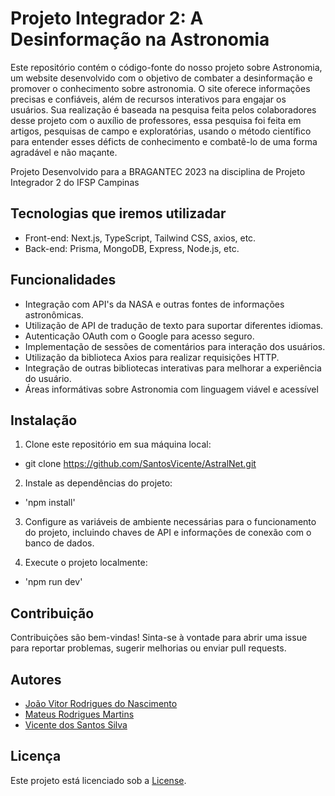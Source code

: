 # Projeto Integrador 2: A Desinformação na Astronomia 

Este repositório contém o código-fonte do nosso projeto sobre Astronomia, um website desenvolvido com o objetivo de combater a desinformação e promover o conhecimento sobre astronomia. O site oferece informações precisas e confiáveis, além de recursos interativos para engajar os usuários. Sua realização é baseada na pesquisa feita pelos colaboradores desse projeto com o auxílio de professores, essa pesquisa foi feita em artigos, pesquisas de campo e exploratórias, usando o método científico para entender esses déficts de conhecimento e combatê-lo de uma forma agradável e não maçante. 

Projeto Desenvolvido para a BRAGANTEC 2023 na disciplina de Projeto Integrador 2 do IFSP Campinas

## Tecnologias que iremos utilizadar

- Front-end: Next.js, TypeScript, Tailwind CSS, axios, etc.
- Back-end: Prisma, MongoDB, Express, Node.js, etc.

## Funcionalidades

- Integração com API's da NASA e outras fontes de informações astronômicas.
- Utilização de API de tradução de texto para suportar diferentes idiomas.
- Autenticação OAuth com o Google para acesso seguro.
- Implementação de sessões de comentários para interação dos usuários.
- Utilização da biblioteca Axios para realizar requisições HTTP.
- Integração de outras bibliotecas interativas para melhorar a experiência do usuário.
- Áreas informátivas sobre Astronomia com linguagem viável e acessível

## Instalação

1. Clone este repositório em sua máquina local:
  - git clone https://github.com/SantosVicente/AstralNet.git

2. Instale as dependências do projeto:
  - 'npm install'

3. Configure as variáveis de ambiente necessárias para o funcionamento do projeto, incluindo chaves de API e informações de conexão com o banco de dados.

4. Execute o projeto localmente:
  - 'npm run dev'
  
## Contribuição

Contribuições são bem-vindas! Sinta-se à vontade para abrir uma issue para reportar problemas, sugerir melhorias ou enviar pull requests.

## Autores

 - <a href="https://github.com/webjotah">João Vitor Rodrigues do Nascimento</a>
 - <a href="">Mateus Rodrigues Martins</a>
 - <a href="https://github.com/SantosVicente">Vicente dos Santos Silva</a>

## Licença

Este projeto está licenciado sob a [License](LICENSE).
